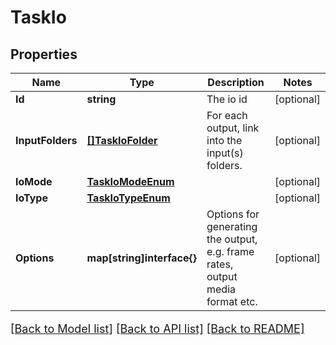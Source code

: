 # TaskIo

## Properties

Name | Type | Description | Notes
------------ | ------------- | ------------- | -------------
**Id** | **string** | The io id | [optional] 
**InputFolders** | [**[]TaskIoFolder**](TaskIOFolder.md) | For each output, link into the input(s) folders. | [optional] 
**IoMode** | [**TaskIoModeEnum**](TaskIOModeEnum.md) |  | [optional] 
**IoType** | [**TaskIoTypeEnum**](TaskIOTypeEnum.md) |  | [optional] 
**Options** | **map[string]interface{}** | Options for generating the output, e.g. frame rates, output media format etc. | [optional] 

[[Back to Model list]](../README.md#documentation-for-models) [[Back to API list]](../README.md#documentation-for-api-endpoints) [[Back to README]](../README.md)

<style>
     p, ul, ol, li { font-size: 18px !important;}
</style>


